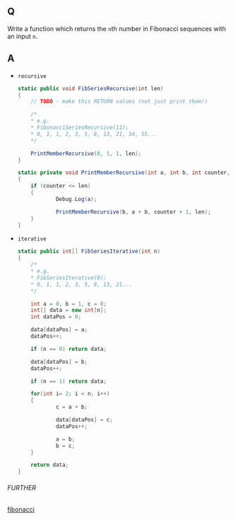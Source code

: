 ## Q

Write a function which returns the `n`th number in Fibonacci sequences with an input `n`.

## A

* `recursive`

	```c#
	static public void FibSeriesRecursive(int len)
	{
		// TODO - make this RETURN values (not just print them!)

		/*
		* e.g.
		* FibonacciSeriesRecursive(11);
		* 0, 1, 1, 2, 3, 5, 8, 13, 21, 34, 55...
		*/

		PrintMemberRecursive(0, 1, 1, len);
	}

	static private void PrintMemberRecursive(int a, int b, int counter, int len)
	{
		if (counter <= len)
		{
				Debug.Log(a);

				PrintMemberRecursive(b, a + b, counter + 1, len);
		}
	}
	```

* `iterative`

	```c#
	static public int[] FibSeriesIterative(int n)
	{
		/*
		* e.g.
		* FibSeriesIterative(9);
		* 0, 1, 1, 2, 3, 5, 8, 13, 21...
		*/

		int a = 0, b = 1, c = 0;
		int[] data = new int[n];
		int dataPos = 0;

		data[dataPos] = a;
		dataPos++;

		if (n == 0) return data;

		data[dataPos] = b;
		dataPos++;

		if (n == 1) return data;

		for(int i= 2; i < n; i++)
		{
				c = a + b;

				data[dataPos] = c;
				dataPos++;

				a = b;
				b = c;
		}

		return data;
	}
	```

###### FURTHER
[fibonacci](./../../../comp-sci/algorithm/recursion/#fibonacci)